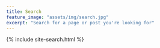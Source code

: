 ```yaml
---
title: Search
feature_image: "assets/img/search.jpg"
excerpt: "Search for a page or post you're looking for"
---
```


{% include site-search.html %}
